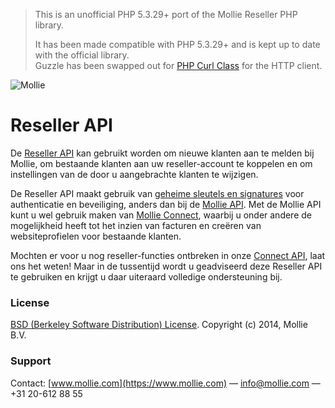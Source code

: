 > This is an unofficial PHP 5.3.29+ port of the Mollie Reseller PHP library. 
>
> It has been made compatible with PHP 5.3.29+ and is kept up to date with the official library.  
> Guzzle has been swapped out for [PHP Curl Class](https://github.com/php-curl-class/php-curl-class) for the HTTP client.

![Mollie](https://www.mollie.com/files/Mollie-Logo-Style-Small.png)

# Reseller API

De [Reseller API](https://www.mollie.com/beheer/reseller/documentatie) kan gebruikt worden om nieuwe klanten aan te melden bij Mollie, om bestaande klanten aan uw reseller-account te koppelen en om instellingen van de door u aangebrachte klanten te wijzigen.

De Reseller API maakt gebruik van [geheime sleutels en signatures](https://www.mollie.com/beheer/apisleutels/documentatie) voor authenticatie en beveiliging, anders dan bij de [Mollie API](https://www.mollie.com/nl/docs). Met de Mollie API kunt u wel gebruik maken van [Mollie Connect](https://www.mollie.com/nl/connect), waarbij u onder andere de mogelijkheid heeft tot het inzien van facturen en creëren van websiteprofielen voor bestaande klanten.

Mochten er voor u nog reseller-functies ontbreken in onze [Connect API](https://www.mollie.com/nl/docs/oauth/overview), laat ons het weten! Maar in de tussentijd wordt u geadviseerd deze Reseller API te gebruiken en krijgt u daar uiteraard volledige ondersteuning bij.

### License 
[BSD (Berkeley Software Distribution) License](http://www.opensource.org/licenses/bsd-license.php).
Copyright (c) 2014, Mollie B.V.

### Support
Contact: [www.mollie.com](https://www.mollie.com) — info@mollie.com — +31 20-612 88 55
